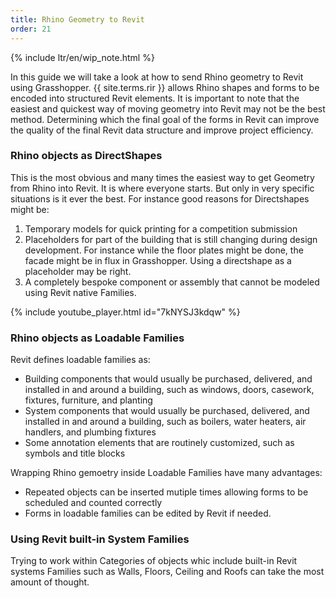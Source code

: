 ```yaml
---
title: Rhino Geometry to Revit
order: 21
---
```


{% include ltr/en/wip_note.html %}

In this guide we will take a look at how to send Rhino geometry to Revit using Grasshopper. {{ site.terms.rir }} allows Rhino shapes and forms to be encoded into structured Revit elements.  It is important to note that the easiest and quickest way of moving geometry into Revit may not be the best method. Determining which the final goal of the forms in Revit can improve the quality of the final Revit data structure and improve project efficiency.

### Rhino objects as DirectShapes

This is the most obvious and many times the easiest way to get Geometry from Rhino into Revit. It is where everyone starts. But only in very specific situations is it ever the best.  For instance good reasons for Directshapes might be:
1. Temporary models for quick printing for a competition submission
1. Placeholders for part of the building that is still changing during design development.  For instance while the floor plates might be done, the facade might be in flux in Grasshopper.  Using a directshape as a placeholder may be right.
1. A completely bespoke component or assembly that cannot be modeled using Revit native Families.

{% include youtube_player.html id="7kNYSJ3kdqw" %}

### Rhino objects as Loadable Families

Revit defines loadable families as:
* Building components that would usually be purchased, delivered, and installed in and around a building, such as windows, doors, casework, fixtures, furniture, and planting
* System components that would usually be purchased, delivered, and installed in and around a building, such as boilers, water heaters, air handlers, and plumbing fixtures
* Some annotation elements that are routinely customized, such as symbols and title blocks

Wrapping Rhino gemoetry inside Loadable Families have many advantages:
* Repeated objects can be inserted mutiple times allowing forms to be scheduled and counted correctly
* Forms in loadable families can be edited by Revit if needed.

### Using Revit built-in System Families

Trying to work within Categories of objects whic include built-in Revit systems Families such as Walls, Floors, Ceiling and Roofs can take the most amount of thought.
